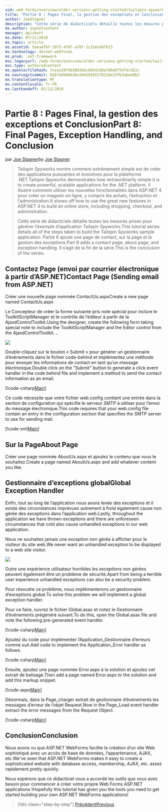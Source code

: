 ```yaml
---
uid: web-forms/overview/older-versions-getting-started/tailspin-spyworks/tailspin-spyworks-part-8
title: "Partie 8 : Pages Final, la gestion des exceptions et Conclusion | Documents Microsoft"
author: JoeStagner
description: "Cette série de didacticiels détaille toutes les mesures prises pour générer l’exemple d’application Tailspin Spyworks. Partie 8 ajoute une page de contact, sur la page et l’exception en cours..."
ms.author: aspnetcontent
manager: wpickett
ms.date: 07/21/2010
ms.topic: article
ms.assetid: 5aeadf8f-39f3-4f07-a78f-1c310c64fb23
ms.technology: dotnet-webforms
ms.prod: .net-framework
msc.legacyurl: /web-forms/overview/older-versions-getting-started/tailspin-spyworks/tailspin-spyworks-part-8
msc.type: authoredcontent
ms.openlocfilehash: fce1a20f9d1093b6c60542d8a786ddf54fdc922c
ms.sourcegitcommit: 016f4d58663bcd442930227022de23fb3abee0b3
ms.translationtype: MT
ms.contentlocale: fr-FR
ms.lasthandoff: 02/12/2018
---
```

<a name="part-8-final-pages-exception-handling-and-conclusion"></a><span data-ttu-id="9813b-104">Partie 8 : Pages Final, la gestion des exceptions et Conclusion</span><span class="sxs-lookup"><span data-stu-id="9813b-104">Part 8: Final Pages, Exception Handling, and Conclusion</span></span>
====================
<span data-ttu-id="9813b-105">par [Joe Stagner](https://github.com/JoeStagner)</span><span class="sxs-lookup"><span data-stu-id="9813b-105">by [Joe Stagner](https://github.com/JoeStagner)</span></span>

> <span data-ttu-id="9813b-106">Tailspin Spyworks montre comment extrêmement simple est de créer des applications puissantes et évolutives pour la plateforme .NET.</span><span class="sxs-lookup"><span data-stu-id="9813b-106">Tailspin Spyworks demonstrates how extraordinarily simple it is to create powerful, scalable applications for the .NET platform.</span></span> <span data-ttu-id="9813b-107">Il illustre comment utiliser les nouvelles fonctionnalités dans ASP.NET 4 pour créer un magasin en ligne, y compris les achats, l’extraction et l’administration.</span><span class="sxs-lookup"><span data-stu-id="9813b-107">It shows off how to use the great new features in ASP.NET 4 to build an online store, including shopping, checkout, and administration.</span></span>
> 
> <span data-ttu-id="9813b-108">Cette série de didacticiels détaille toutes les mesures prises pour générer l’exemple d’application Tailspin Spyworks.</span><span class="sxs-lookup"><span data-stu-id="9813b-108">This tutorial series details all of the steps taken to build the Tailspin Spyworks sample application.</span></span> <span data-ttu-id="9813b-109">Partie 8 ajoute une page de contact, sur la page et la gestion des exceptions.</span><span class="sxs-lookup"><span data-stu-id="9813b-109">Part 8 adds a contact page, about page, and exception handling.</span></span> <span data-ttu-id="9813b-110">Il s’agit de la fin de la série.</span><span class="sxs-lookup"><span data-stu-id="9813b-110">This is the conclusion of the series.</span></span>


## <a id="_Toc260221680"></a><span data-ttu-id="9813b-111">Contactez Page (envoi par courrier électronique à partir d’ASP.NET)</span><span class="sxs-lookup"><span data-stu-id="9813b-111">Contact Page (Sending email from ASP.NET)</span></span>

<span data-ttu-id="9813b-112">Créer une nouvelle page nommée ContactUs.aspx</span><span class="sxs-lookup"><span data-stu-id="9813b-112">Create a new page named ContactUs.aspx</span></span>

<span data-ttu-id="9813b-113">Le Concepteur de créer la forme suivante pris note spécial pour inclure le ToolkitScriptManager et le contrôle de l’éditeur à partir de la AjaxdControlToolkit.</span><span class="sxs-lookup"><span data-stu-id="9813b-113">Using the designer, create the following form taking special note to include the ToolkitScriptManager and the Editor control from the AjaxdControlToolkit.</span></span> <span data-ttu-id="9813b-114">.</span><span class="sxs-lookup"><span data-stu-id="9813b-114">.</span></span>

![](tailspin-spyworks-part-8/_static/image1.jpg)

<span data-ttu-id="9813b-115">Double-cliquez sur le bouton « Submit » pour générer un gestionnaire d’événements dans le fichier code-behind et implémentez une méthode pour envoyer les informations de contact en tant qu’un message électronique.</span><span class="sxs-lookup"><span data-stu-id="9813b-115">Double click on the "Submit" button to generate a click event handler in the code behind file and implement a method to send the contact information as an email.</span></span>

[!code-csharp[Main](tailspin-spyworks-part-8/samples/sample1.cs)]

<span data-ttu-id="9813b-116">Ce code nécessite que votre fichier web.config contient une entrée dans la section de configuration qui spécifie le serveur SMTP à utiliser pour l’envoi du message électronique.</span><span class="sxs-lookup"><span data-stu-id="9813b-116">This code requires that your web.config file contain an entry in the configuration section that specifies the SMTP server to use for sending mail.</span></span>

[!code-xml[Main](tailspin-spyworks-part-8/samples/sample2.xml)]

## <a id="_Toc260221681"></a><span data-ttu-id="9813b-117">Sur la Page</span><span class="sxs-lookup"><span data-stu-id="9813b-117">About Page</span></span>

<span data-ttu-id="9813b-118">Créer une page nommée AboutUs.aspx et ajoutez le contenu que vous le souhaitez.</span><span class="sxs-lookup"><span data-stu-id="9813b-118">Create a page named AboutUs.aspx and add whatever content you like.</span></span>

## <a id="_Toc260221682"></a><span data-ttu-id="9813b-119">Gestionnaire d’exceptions global</span><span class="sxs-lookup"><span data-stu-id="9813b-119">Global Exception Handler</span></span>

<span data-ttu-id="9813b-120">Enfin, tout au long de l’application nous avons levée des exceptions et il existe des circonstances imprévues autrement à froid également cause non gérée des exceptions dans l’application web.</span><span class="sxs-lookup"><span data-stu-id="9813b-120">Lastly, throughout the application we have thrown exceptions and there are unforeseen circumstances that cold also cause unhandled exceptions in our web application.</span></span>

<span data-ttu-id="9813b-121">Nous ne souhaitez jamais une exception non gérée à afficher pour le visiteur du site web.</span><span class="sxs-lookup"><span data-stu-id="9813b-121">We never want an unhandled exception to be displayed to a web site visitor.</span></span>

![](tailspin-spyworks-part-8/_static/image2.jpg)

<span data-ttu-id="9813b-122">Outre une expérience utilisateur horribles les exceptions non gérées peuvent également être un problème de sécurité.</span><span class="sxs-lookup"><span data-stu-id="9813b-122">Apart from being a terrible user experience unhandled exceptions can also be a security problem.</span></span>

<span data-ttu-id="9813b-123">Pour résoudre ce problème, nous implémenterons un gestionnaire d’exceptions global.</span><span class="sxs-lookup"><span data-stu-id="9813b-123">To solve this problem we will implement a global exception handler.</span></span>

<span data-ttu-id="9813b-124">Pour ce faire, ouvrez le fichier Global.asax et notez le Gestionnaire d’événements prégénéré suivant.</span><span class="sxs-lookup"><span data-stu-id="9813b-124">To do this, open the Global.asax file and note the following pre-generated event handler.</span></span>

[!code-csharp[Main](tailspin-spyworks-part-8/samples/sample3.cs)]

<span data-ttu-id="9813b-125">Ajoutez du code pour implémenter l’Application\_Gestionnaire d’erreurs comme suit.</span><span class="sxs-lookup"><span data-stu-id="9813b-125">Add code to implement the Application\_Error handler as follows.</span></span>

[!code-csharp[Main](tailspin-spyworks-part-8/samples/sample4.cs)]

<span data-ttu-id="9813b-126">Ensuite, ajoutez une page nommée Error.aspx à la solution et ajoutez cet extrait de balisage.</span><span class="sxs-lookup"><span data-stu-id="9813b-126">Then add a page named Error.aspx to the solution and add this markup snippet.</span></span>

[!code-aspx[Main](tailspin-spyworks-part-8/samples/sample5.aspx)]

<span data-ttu-id="9813b-127">Désormais, dans la Page\_charger extrait de gestionnaire d’événements les messages d’erreur de l’objet Request.</span><span class="sxs-lookup"><span data-stu-id="9813b-127">Now in the Page\_Load event handler extract the error messages from the Request Object.</span></span>

[!code-csharp[Main](tailspin-spyworks-part-8/samples/sample6.cs)]

## <a id="_Toc260221683"></a>  <span data-ttu-id="9813b-128">Conclusion</span><span class="sxs-lookup"><span data-stu-id="9813b-128">Conclusion</span></span>

<span data-ttu-id="9813b-129">Nous avons vu que ASP.NET WebForms facilite la création d’un site Web sophistiqué avec un accès de base de données, l’appartenance, AJAX, etc.</span><span class="sxs-lookup"><span data-stu-id="9813b-129">We've seen that ASP.NET WebForms makes it easy to create a sophisticated website with database access, membership, AJAX, etc.</span></span> <span data-ttu-id="9813b-130">assez rapidement.</span><span class="sxs-lookup"><span data-stu-id="9813b-130">pretty quickly.</span></span>

<span data-ttu-id="9813b-131">Nous espérons que ce didacticiel vous a accordé les outils que vous avez besoin pour commencer à créer votre propre Web Forms ASP.NET applications !</span><span class="sxs-lookup"><span data-stu-id="9813b-131">Hopefully this tutorial has given you the tools you need to get started building your own ASP.NET WebForms applications!</span></span>

>[!div class="step-by-step"]
[<span data-ttu-id="9813b-132">Précédent</span><span class="sxs-lookup"><span data-stu-id="9813b-132">Previous</span></span>](tailspin-spyworks-part-7.md)
